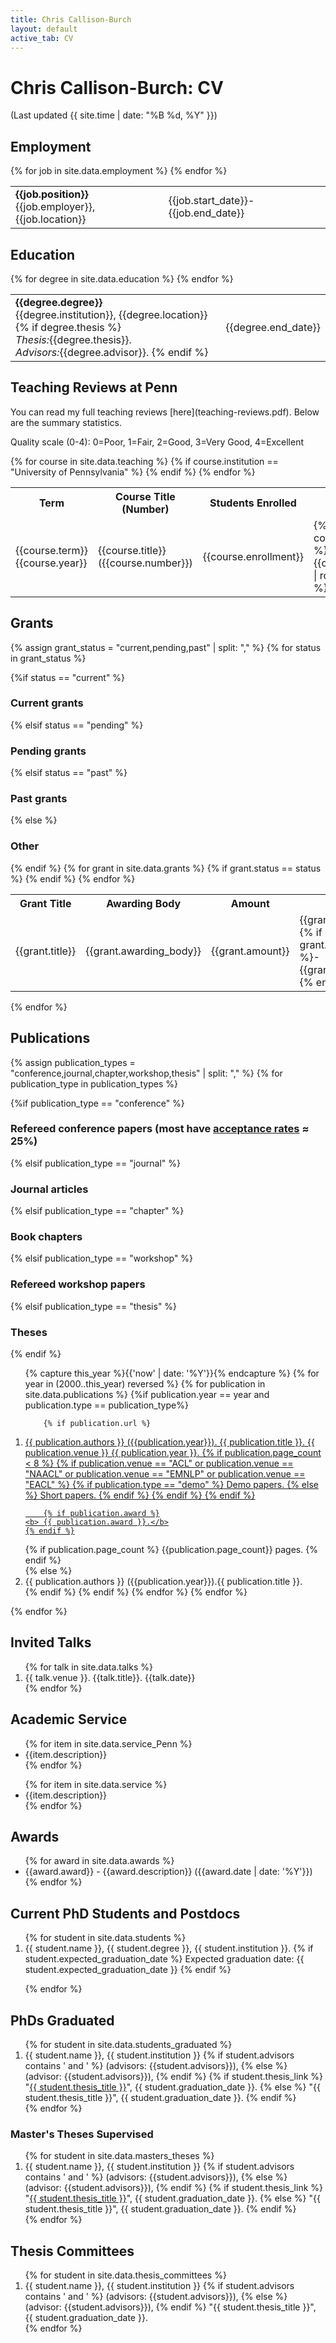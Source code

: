 ```yaml
---
title: Chris Callison-Burch 
layout: default
active_tab: CV
---
```

<h1>Chris Callison-Burch: CV</h1>
<p class="text-muted">
(Last updated {{ site.time | date: "%B %d, %Y" }})<br/>
</p>

<h2>Employment</h2>

<table class="table"> 
  <tbody>
  {% for job in site.data.employment %}
     <tr>
       <td><b>{{job.position}}</b><br /> {{job.employer}}, {{job.location}}</td>
       <td>{{job.start_date}}-{{job.end_date}}</td>
     </tr>
<!--
     {% if job.description %}
     <tr>
        <td colspan="2">{{job.description}}</td>
     </tr>
     {% endif %}
-->
  {% endfor %}
  </tbody>
</table>

<h2>Education</h2>
<table class="table"> 
  <tbody>
  {% for degree in site.data.education %}
     <tr>
       <td><b>{{degree.degree}}</b><br /> 
		{{degree.institution}}, {{degree.location}}
		{% if degree.thesis %}<br /> 
		<i>Thesis:</i>{{degree.thesis}}.<br /> 
		<i>Advisors:</i>{{degree.advisor}}. 
     		{% endif %}
	</td>
       <td>{{degree.end_date}}</td>
     </tr>
  {% endfor %}
  </tbody>
</table>

<!--
<h2>Teaching</h2>

<table class="table"> 
  <tbody>
  {% for course in site.data.teaching %}
     <tr>
       <td>
	{% if course.url %}
		<a href="{{course.url}}"><b>{{course.title}}</b></a>
	{% else %}
		<b>{{course.title}}</b>
	{% endif %}
		({{course.number}})
	{% if course.coinstructors %}
		<i>co-taught with {{course.coinstructors}}</i>
	{% endif %}
		<br /> 
		{{course.institution}}
	</td>
       <td>{{course.term}} {{course.year}}</td>
     </tr>
     {% if course.description %}
     <tr>
        <td colspan="2">{{course.description}}</td>
     </tr>
     {% endif %}
  {% endfor %}

  </tbody>
</table>
-->

<h2>Teaching Reviews at Penn</h2>
You can read my full teaching reviews [here](teaching-reviews.pdf).  Below are the summary statistics. 

Quality scale (0-4): 0=Poor, 1=Fair, 2=Good, 3=Very Good, 4=Excellent
<table class="table"> 
  <tbody>
     <tr>
       <th>Term</th>
       <th>Course Title (Number)</th>
       <th>Students Enrolled</th>
       <th>Course Quality</th>
       <th>Instructor Quality</th>
     </tr>
  {% for course in site.data.teaching %}
      {% if course.institution == "University of Pennsylvania" %}
     <tr>
       <td>{{course.term}} {{course.year}}</td>
       <td>{{course.title}} ({{course.number}})</td>
       <td>{{course.enrollment}}</td>
       <td>{% if course.course_rating %}{{course.course_rating | round: 1}}{% endif %}</td>
       <td>{% if course.instructor_rating %}{{course.instructor_rating | round: 1}}{% endif %}</td>
     </tr>
      {% endif %}
  {% endfor %}
  </tbody>
</table>

<h2>Grants</h2>

{% assign grant_status = "current,pending,past" | split: "," %}
{% for status in grant_status %}

<!-- print the grant status -->
{%if status == "current" %}
<h3>Current grants</h3>
{% elsif status == "pending" %}
<h3>Pending grants</h3>
{% elsif status == "past" %}
<h3>Past grants</h3>
{% else %}
<h3>Other</h3>
{% endif %}


<table class="table"> 
  <tbody>
     <tr>
       <th>Grant Title</th>
       <th>Awarding Body</th>
       <th>Amount</th>
       <th>Dates</th>
       <th>PI Info</th>
     </tr>
  {% for grant in site.data.grants %}
    {% if grant.status == status %}
     <tr>
       <td>{{grant.title}}</td>
       <td>{{grant.awarding_body}}</td>
       <td>{{grant.amount}}</td>
       <td>{{grant.start_date}}{% if grant.end_date %}-{{grant.end_date}}{% endif %}</td>
       <td>{% if grant.PI_info %}{{grant.PI_info}}{% endif %}</td>
     </tr>
     {% endif %}
  {% endfor %}
  </tbody>
</table>

{% endfor %}


<h2>Publications</h2>

<!-- iterate over the different publication types -->
{% assign publication_types = "conference,journal,chapter,workshop,thesis" | split: "," %}
{% for publication_type in publication_types %}

<!-- print the publication type -->
{%if publication_type == "conference" %}
<h3>Refereed conference papers (most have <a href="https://aclweb.org/aclwiki/Conference_acceptance_rates">acceptance rates</a> ≈ 25%)</h3>
{% elsif publication_type == "journal" %}
<h3>Journal articles</h3>
{% elsif publication_type == "chapter" %}
<h3>Book chapters</h3>
{% elsif publication_type == "workshop" %}
<h3>Refereed workshop papers</h3>
{% elsif publication_type == "thesis" %}
<h3>Theses</h3>
{% endif %}


<ol>
{% capture this_year %}{{'now' | date: '%Y'}}{% endcapture %}
  {% for year in (2000..this_year) reversed %}
    {% for publication in site.data.publications %}
    {%if publication.year == year and publication.type == publication_type%}

        {% if publication.url %}
<li><a href="http://cis.upenn.edu/~ccb/{{ publication.url }}">
	{{ publication.authors }} ({{publication.year}}).
	{{ publication.title }}.
	{{ publication.venue }}  {{ publication.year }}.
        {% if publication.page_count < 8  %}
		{% if publication.venue == "ACL" or publication.venue == "NAACL" or publication.venue == "EMNLP" or publication.venue == "EACL" %}
       			{% if publication.type == "demo" %}
				Demo papers.
			{% else %}
				Short papers.
			{% endif %}
		{% endif %}
	{% endif %}

        {% if publication.award %}
	<b> {{ publication.award }}.</b>
	{% endif %}
</a>
        {% if publication.page_count %}
		{{publication.page_count}} pages.
	{% endif %}
</li>
        {% else %}
<li>{{ publication.authors }} ({{publication.year}}).{{ publication.title }}.</li>
	{% endif %}
    {% endif %}
    {% endfor %}
  {% endfor %}
</ol>
{% endfor %}




<h2>Invited Talks</h2>

<ol>
    {% for talk in site.data.talks %}
<li> {{ talk.venue }}. {{talk.title}}. {{talk.date}} </li>
  {% endfor %}
</ol>


<h2>Academic Service</h2>


<ul>
    {% for item in site.data.service_Penn %}
<li>
  {{item.description}}
</li>
  {% endfor %}
</ul>

<ul>
    {% for item in site.data.service %}
<li>
	{{item.description}}
</li>
  {% endfor %}
</ul>

<h2>Awards</h2>
<ul>
{% for award in site.data.awards %}
<li>{{award.award}} - {{award.description}} ({{award.date | date: '%Y'}})</li>
{% endfor %}
</ul>



<h2>Current PhD Students and Postdocs</h2>

<ol>
    {% for student in site.data.students %}
<li> {{ student.name }},  {{ student.degree }}, {{ student.institution }}.
    {% if student.expected_graduation_date %}
    Expected graduation date: {{ student.expected_graduation_date }}
    {% endif %}
</li>

  {% endfor %}
</ol>

<h2>PhDs Graduated</h2>

<ol>
    {% for student in site.data.students_graduated %}
<li>
	{{ student.name }}, {{ student.institution }} 
	{% if student.advisors contains ' and ' %}
		(advisors: {{student.advisors}}),
	{% else %}
		(advisor: {{student.advisors}}),
	{% endif %}
	{% if student.thesis_link %}
        	"<a href="publications/{{ student.thesis_link}}">{{ student.thesis_title }}</a>", {{ student.graduation_date }}.
	{% else %}
        	"{{ student.thesis_title }}", {{ student.graduation_date }}.
	{% endif %}


</li>
  {% endfor %}
</ol>


<h3>Master's Theses Supervised</h3>


<ol>
    {% for student in site.data.masters_theses %}
<li>
  {{ student.name }}, {{ student.institution }} 
  {% if student.advisors contains ' and ' %}
    (advisors: {{student.advisors}}),
  {% else %}
    (advisor: {{student.advisors}}),
  {% endif %}
  {% if student.thesis_link %}
          "<a href="publications/{{ student.thesis_link}}">{{ student.thesis_title }}</a>", {{ student.graduation_date }}.
  {% else %}
          "{{ student.thesis_title }}", {{ student.graduation_date }}.
  {% endif %}


</li>
  {% endfor %}
</ol>



<h2>Thesis Committees</h2>

<ol>
    {% for student in site.data.thesis_committees %}
<li>
	{{ student.name }}, {{ student.institution }} 
	{% if student.advisors contains ' and ' %}
		(advisors: {{student.advisors}}),
	{% else %}
		(advisor: {{student.advisors}}),
	{% endif %}
	"{{ student.thesis_title }}", {{ student.graduation_date }}.
</li>
  {% endfor %}
</ol>



<!--
<h2>Undergraduate and Masters Advising</h2>


<h3>Independent Studies and RAships </h3>

  {% for semester in site.data.past_research_assistants %}
<h4>{{ semester.semester }}</h4>
<ol>
	{% for student in semester.students %}
<li> {{ student.name }} - {{ student.degree }} - {{ student.role }} </li>
	{% endfor %}
</ol>
  {% endfor %}


<h3>Team Projects </h3>

{% for item in site.data.past_team_projects %}
<h4>{{ item.semester }} </h4>

<ol>
{% for project in item.projects %}
<li>{{project.project_name}}
{% if project.award %}
- <b>{{project.award}}</b>
{% endif %}

<ul>
{% for student in project.students %}
<li> {{ student.name }}  </li>
{% endfor %}
</ul>
</li>
{% endfor %}
</ol>
{% endfor %}

  
-->